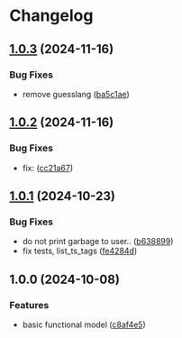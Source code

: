 # Changelog

## [1.0.3](https://github.com/neo451/treedoc.nvim/compare/v1.0.2...v1.0.3) (2024-11-16)


### Bug Fixes

* remove guesslang ([ba5c1ae](https://github.com/neo451/treedoc.nvim/commit/ba5c1ae4438096fcb34c51d0cf42047b0a0ab672))

## [1.0.2](https://github.com/neo451/treedoc.nvim/compare/v1.0.1...v1.0.2) (2024-11-16)


### Bug Fixes

* fix:  ([cc21a67](https://github.com/neo451/treedoc.nvim/commit/cc21a6798a9ca8e8e868b54aad395d6a58652e46))

## [1.0.1](https://github.com/neo451/treedoc.nvim/compare/v1.0.0...v1.0.1) (2024-10-23)


### Bug Fixes

* do not print garbage to user.. ([b638899](https://github.com/neo451/treedoc.nvim/commit/b6388990d87e79b981ab78578d9d7d3cd541c9f6))
* fix tests, list_ts_tags ([fe4284d](https://github.com/neo451/treedoc.nvim/commit/fe4284d8ce5906fd17cf74276528e2946c5dd161))

## 1.0.0 (2024-10-08)


### Features

* basic functional model ([c8af4e5](https://github.com/neo451/treedoc.nvim/commit/c8af4e55e5588998d71d237aad143b7e9a86b1ec))
